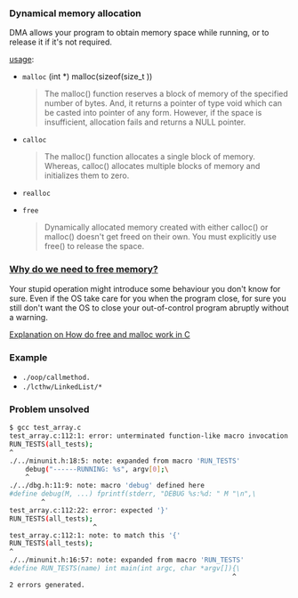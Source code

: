 ### Dynamical memory allocation

DMA allows your program to obtain memory space while running, or to release it if it's not required.

[usage](https://www.programiz.com/c-programming/c-dynamic-memory-allocation):   
* `malloc`  (int \*) malloc(sizeof(size_t ))  

   >The malloc() function reserves a block of memory of the specified number of bytes. And, it returns a pointer of type void which can be casted into pointer of any form. However, if the space is insufficient, allocation fails and returns a NULL pointer.
* `calloc`

   > The malloc() function allocates a single block of memory. Whereas, calloc() allocates multiple blocks of memory and initializes them to zero.
* `realloc`
* `free`

  > Dynamically allocated memory created with either calloc() or malloc() doesn't get freed on their own. You must explicitly use free() to release the space.

### [Why do we need to free memory?](http://www.cplusplus.com/forum/beginner/186031/)

Your stupid operation might introduce some behaviour you don't know for sure.
Even if the OS take care for you when the program close, for sure you still don't want the OS  to close your out-of-control program abruptly without a warning.

[Explanation on How do free and malloc work in C](https://stackoverflow.com/a/1957125)

### Example
* `./oop/callmethod.`
* `./lcthw/LinkedList/*`

### Problem unsolved
```sh
$ gcc test_array.c
test_array.c:112:1: error: unterminated function-like macro invocation
RUN_TESTS(all_tests);
^
./../minunit.h:18:5: note: expanded from macro 'RUN_TESTS'
    debug("------RUNNING: %s", argv[0];\
    ^
./../dbg.h:11:9: note: macro 'debug' defined here
#define debug(M, ...) fprintf(stderr, "DEBUG %s:%d: " M "\n",\
        ^
test_array.c:112:22: error: expected '}'
RUN_TESTS(all_tests);
                     ^
test_array.c:112:1: note: to match this '{'
RUN_TESTS(all_tests);
^
./../minunit.h:16:57: note: expanded from macro 'RUN_TESTS'
#define RUN_TESTS(name) int main(int argc, char *argv[]){\
                                                        ^
2 errors generated.
```
